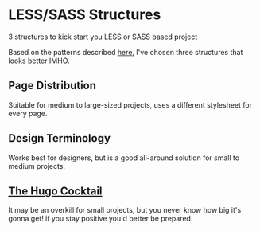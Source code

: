 # LESS/SASS Structures
3 structures to kick start you LESS or SASS based project

Based on the patterns described [here](http://modernweb.com/2014/04/14/organizing-your-css-code-for-preprocessors/), I've chosen three structures that looks better IMHO.

## Page Distribution
Suitable for medium to large-sized projects, uses a different stylesheet for every page.

## Design Terminology
Works best for designers, but is a good all-around solution for small to medium projects.

## [The Hugo Cocktail](http://www.sitepoint.com/architecture-sass-project/)
It may be an overkill for small projects, but you never know how big it's gonna get! if you stay positive you'd better be prepared.